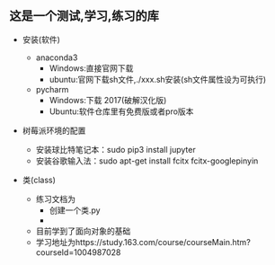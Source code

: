 ## 这是一个测试,学习,练习的库
- 安装(软件)
    - anaconda3 
        - Windows:直接官网下载
        - ubuntu:官网下载sh文件,./xxx.sh安装(sh文件属性设为可执行)
    - pycharm
        - Windows:下载 2017(破解汉化版)
        - Ubuntu:软件仓库里有免费版或者pro版本
- 树莓派环境的配置
    - 安装球比特笔记本：sudo pip3 install jupyter
    - 安装谷歌输入法：sudo apt-get install fcitx fcitx-googlepinyin
        
- 类(class)
    - 练习文档为
        - 创建一个类.py
        - 
    - 目前学到了面向对象的基础
    - 学习地址为https://study.163.com/course/courseMain.htm?courseId=1004987028
